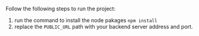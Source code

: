 Follow the following steps to run the project:

1. run the command to install the node pakages `npm install`
2. replace the `PUBLIC_URL` path with your backend server address and port.